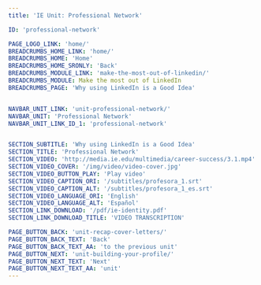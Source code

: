 ```yaml
---
title: 'IE Unit: Professional Network'

ID: 'professional-network'

PAGE_LOGO_LINK: 'home/'
BREADCRUMBS_HOME_LINK: 'home/'
BREADCRUMBS_HOME: 'Home'
BREADCRUMBS_HOME_SRONLY: 'Back'
BREADCRUMBS_MODULE_LINK: 'make-the-most-out-of-linkedin/'
BREADCRUMBS_MODULE: Make the most out of LinkedIn
BREADCRUMBS_PAGE: 'Why using LinkedIn is a Good Idea'


NAVBAR_UNIT_LINK: 'unit-professional-network/'
NAVBAR_UNIT: 'Professional Network'
NAVBAR_UNIT_LINK_ID_1: 'professional-network'


SECTION_SUBTITLE: 'Why using LinkedIn is a Good Idea'
SECTION_TITLE: 'Professional Network'
SECTION_VIDEO: 'http://media.ie.edu/multimedia/career-success/3.1.mp4'
SECTION_VIDEO_COVER: '/img/video/video-cover.jpg'
SECTION_VIDEO_BUTTON_PLAY: 'Play video'
SECTION_VIDEO_CAPTION_ORI: '/subtitles/profesora_1.srt'
SECTION_VIDEO_CAPTION_ALT: '/subtitles/profesora_1_es.srt'
SECTION_VIDEO_LANGUAGE_ORI: 'English'
SECTION_VIDEO_LANGUAGE_ALT: 'Español'
SECTION_LINK_DOWNLOAD: '/pdf/ie-identity.pdf'
SECTION_LINK_DOWNLOAD_TITLE: 'VIDEO TRANSCRIPTION'

PAGE_BUTTON_BACK: 'unit-recap-cover-letters/'
PAGE_BUTTON_BACK_TEXT: 'Back'
PAGE_BUTTON_BACK_TEXT_AA: 'to the previous unit'
PAGE_BUTTON_NEXT: 'unit-building-your-profile/'
PAGE_BUTTON_NEXT_TEXT: 'Next'
PAGE_BUTTON_NEXT_TEXT_AA: 'unit'
---
```

